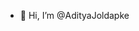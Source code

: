 - 👋 Hi, I’m @AdityaJoldapke

<!---
AdityaJoldapke/AdityaJoldapke is a ✨ special ✨ repository because its `README.md` (this file) appears on your GitHub profile.
You can click the Preview link to take a look at your changes.
--->
